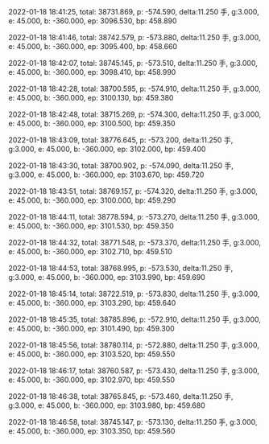 2022-01-18 18:41:25, total: 38731.869, p: -574.590, delta:11.250 手, g:3.000, e: 45.000, b: -360.000, ep: 3096.530, bp: 458.890

2022-01-18 18:41:46, total: 38742.579, p: -573.880, delta:11.250 手, g:3.000, e: 45.000, b: -360.000, ep: 3095.400, bp: 458.660

2022-01-18 18:42:07, total: 38745.145, p: -573.510, delta:11.250 手, g:3.000, e: 45.000, b: -360.000, ep: 3098.410, bp: 458.990

2022-01-18 18:42:28, total: 38700.595, p: -574.910, delta:11.250 手, g:3.000, e: 45.000, b: -360.000, ep: 3100.130, bp: 459.380

2022-01-18 18:42:48, total: 38715.269, p: -574.300, delta:11.250 手, g:3.000, e: 45.000, b: -360.000, ep: 3100.500, bp: 459.350

2022-01-18 18:43:09, total: 38776.645, p: -573.200, delta:11.250 手, g:3.000, e: 45.000, b: -360.000, ep: 3102.000, bp: 459.400

2022-01-18 18:43:30, total: 38700.902, p: -574.090, delta:11.250 手, g:3.000, e: 45.000, b: -360.000, ep: 3103.670, bp: 459.720

2022-01-18 18:43:51, total: 38769.157, p: -574.320, delta:11.250 手, g:3.000, e: 45.000, b: -360.000, ep: 3100.000, bp: 459.290

2022-01-18 18:44:11, total: 38778.594, p: -573.270, delta:11.250 手, g:3.000, e: 45.000, b: -360.000, ep: 3101.530, bp: 459.350

2022-01-18 18:44:32, total: 38771.548, p: -573.370, delta:11.250 手, g:3.000, e: 45.000, b: -360.000, ep: 3102.710, bp: 459.510

2022-01-18 18:44:53, total: 38768.995, p: -573.530, delta:11.250 手, g:3.000, e: 45.000, b: -360.000, ep: 3103.990, bp: 459.690

2022-01-18 18:45:14, total: 38722.519, p: -573.830, delta:11.250 手, g:3.000, e: 45.000, b: -360.000, ep: 3103.290, bp: 459.640

2022-01-18 18:45:35, total: 38785.896, p: -572.910, delta:11.250 手, g:3.000, e: 45.000, b: -360.000, ep: 3101.490, bp: 459.300

2022-01-18 18:45:56, total: 38780.114, p: -572.880, delta:11.250 手, g:3.000, e: 45.000, b: -360.000, ep: 3103.520, bp: 459.550

2022-01-18 18:46:17, total: 38760.587, p: -573.430, delta:11.250 手, g:3.000, e: 45.000, b: -360.000, ep: 3102.970, bp: 459.550

2022-01-18 18:46:38, total: 38765.845, p: -573.460, delta:11.250 手, g:3.000, e: 45.000, b: -360.000, ep: 3103.980, bp: 459.680

2022-01-18 18:46:58, total: 38745.147, p: -573.130, delta:11.250 手, g:3.000, e: 45.000, b: -360.000, ep: 3103.350, bp: 459.560